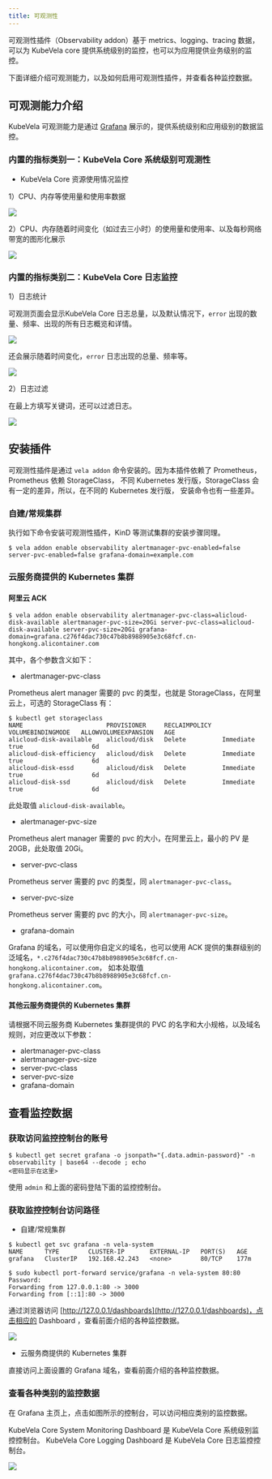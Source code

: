 ```yaml
---
title: 可观测性
---
```


可观测性插件（Observability addon）基于 metrics、logging、tracing 数据，可以为 KubeVela core 提供系统级别的监控，也可以为应用提供业务级别的监控。

下面详细介绍可观测能力，以及如何启用可观测性插件，并查看各种监控数据。

## 可观测能力介绍

KubeVela 可观测能力是通过 [Grafana](https://grafana.com/) 展示的，提供系统级别和应用级别的数据监控。

### 内置的指标类别一：KubeVela Core 系统级别可观测性

- KubeVela Core 资源使用情况监控

1）CPU、内存等使用量和使用率数据

![](../../resources/observability-system-level-summary-of-source-usages.png)

2）CPU、内存随着时间变化（如过去三小时）的使用量和使用率、以及每秒网络带宽的图形化展示

![](../../resources/observability-system-level-summary-of-source-usages-chart.png)

### 内置的指标类别二：KubeVela Core 日志监控

1）日志统计

可观测页面会显示KubeVela Core 日志总量，以及默认情况下，`error` 出现的数量、频率、出现的所有日志概览和详情。

![](../../resources/observability-system-level-logging-statistics.png)

还会展示随着时间变化，`error` 日志出现的总量、频率等。

![](../../resources/observability-system-level-logging-statistics2.png)

2）日志过滤

在最上方填写关键词，还可以过滤日志。

![](../../resources/observability-system-level-logging-search.png)

## 安装插件

可观测性插件是通过 `vela addon` 命令安装的。因为本插件依赖了 Prometheus，Prometheus 依赖 StorageClass，
不同 Kubernetes 发行版，StorageClass 会有一定的差异，所以，在不同的 Kubernetes 发行版， 安装命令也有一些差异。

### 自建/常规集群

执行如下命令安装可观测性插件，KinD 等测试集群的安装步骤同理。

```shell
$ vela addon enable observability alertmanager-pvc-enabled=false server-pvc-enabled=false grafana-domain=example.com
```

### 云服务商提供的 Kubernetes 集群

#### 阿里云 ACK

```shell
$ vela addon enable observability alertmanager-pvc-class=alicloud-disk-available alertmanager-pvc-size=20Gi server-pvc-class=alicloud-disk-available server-pvc-size=20Gi grafana-domain=grafana.c276f4dac730c47b8b8988905e3c68fcf.cn-hongkong.alicontainer.com
```

其中，各个参数含义如下：

- alertmanager-pvc-class

Prometheus alert manager 需要的 pvc 的类型，也就是 StorageClass，在阿里云上，可选的 StorageClass 有：

```shell
$ kubectl get storageclass
NAME                       PROVISIONER     RECLAIMPOLICY   VOLUMEBINDINGMODE   ALLOWVOLUMEEXPANSION   AGE
alicloud-disk-available    alicloud/disk   Delete          Immediate           true                   6d
alicloud-disk-efficiency   alicloud/disk   Delete          Immediate           true                   6d
alicloud-disk-essd         alicloud/disk   Delete          Immediate           true                   6d
alicloud-disk-ssd          alicloud/disk   Delete          Immediate           true                   6d
```

此处取值 `alicloud-disk-available`。

- alertmanager-pvc-size

Prometheus alert manager 需要的 pvc 的大小，在阿里云上，最小的 PV 是 20GB，此处取值 20Gi。

- server-pvc-class

Prometheus server 需要的 pvc 的类型，同 `alertmanager-pvc-class`。

- server-pvc-size

Prometheus server 需要的 pvc 的大小，同 `alertmanager-pvc-size`。

- grafana-domain

Grafana 的域名，可以使用你自定义的域名，也可以使用 ACK 提供的集群级别的泛域名，`*.c276f4dac730c47b8b8988905e3c68fcf.cn-hongkong.alicontainer.com`，
如本处取值 `grafana.c276f4dac730c47b8b8988905e3c68fcf.cn-hongkong.alicontainer.com`。

#### 其他云服务商提供的 Kubernetes 集群

请根据不同云服务商 Kubernetes 集群提供的 PVC 的名字和大小规格，以及域名规则，对应更改以下参数：

- alertmanager-pvc-class
- alertmanager-pvc-size
- server-pvc-class
- server-pvc-size
- grafana-domain

## 查看监控数据

### 获取访问监控控制台的账号

```shell
$ kubectl get secret grafana -o jsonpath="{.data.admin-password}" -n observability | base64 --decode ; echo
<密码显示在这里>
```

使用 `admin` 和上面的密码登陆下面的监控控制台。

### 获取监控控制台访问路径

- 自建/常规集群

```shell
$ kubectl get svc grafana -n vela-system
NAME      TYPE        CLUSTER-IP       EXTERNAL-IP   PORT(S)   AGE
grafana   ClusterIP   192.168.42.243   <none>        80/TCP    177m

$ sudo kubectl port-forward service/grafana -n vela-system 80:80
Password:
Forwarding from 127.0.0.1:80 -> 3000
Forwarding from [::1]:80 -> 3000
```

通过浏览器访问 [http://127.0.0.1/dashboards](http://127.0.0.1/dashboards)，点击相应的 Dashboard ，查看前面介绍的各种监控数据。

![](../../resources/observability-system-level-dashboards.png)

- 云服务商提供的 Kubernetes 集群

直接访问上面设置的 Grafana 域名，查看前面介绍的各种监控数据。

### 查看各种类别的监控数据

在 Grafana 主页上，点击如图所示的控制台，可以访问相应类别的监控数据。

KubeVela Core System Monitoring Dashboard 是 KubeVela Core 系统级别监控控制台。
KubeVela Core Logging Dashboard 是 KubeVela Core 日志监控控制台。

![](../../resources/observability-dashboards.png)
